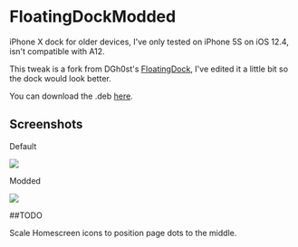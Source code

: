 # FloatingDockModded
iPhone X dock for older devices, I've only tested on iPhone 5S on iOS 12.4, isn't compatible with A12.

This tweak is a fork from DGh0st's [FloatingDock](https://github.com/DGh0st/FloatingDock), I've edited it a little bit so the dock would look better.

You can download the .deb [here](https://github.com/s0m3guy2004/FloatingDockModded/releases).
## Screenshots
Default

<img src="https://github.com/s0m3guy2004/FloatingDockModded/blob/master/Resources/defaultdock.png" />

Modded

<img src="https://github.com/s0m3guy2004/FloatingDockModded/blob/master/Resources/editeddock.png" />

##TODO

Scale Homescreen icons to position page dots to the middle.
